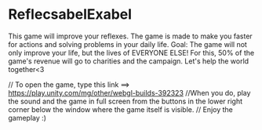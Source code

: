 # ReflecsabelExabel
This game will improve your reflexes. The game is made to make you faster for actions and solving problems in your daily life. Goal: The game will not only improve your life, but the lives of EVERYONE ELSE! For this, 50% of the game's revenue will go to charities and the campaign. Let's help the world together<3


// To open the game, type this link ==> https://play.unity.com/mg/other/webgl-builds-392323
//When you do, play the sound and the game in full screen from the buttons in the lower right corner below the window where the game itself is visible.
// Enjoy the gameplay :)
